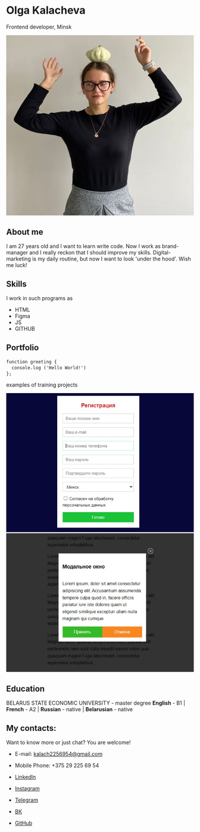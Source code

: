 # Olga Kalacheva

Frontend developer, Minsk

![me](img/me-3.jpg)

## About me

I am 27 years old and I want to learn write code. Now I work as brand-manager and I really reckon that I should improve my skills. Digital-marketing is my daily routine, but now I want to look 'under the hood'. Wish me luck!

## Skills

I work in such programs as

- HTML
- Figma
- JS
- GITHUB

## Portfolio

```
function greeting {
  console.log ('Hello World!')
};

```

examples of training projects

![registration](img/registration.jpg)
![modal-window](img/modal-window.jpg)

## Education

BELARUS STATE ECONOMIC UNIVERSITY - master degree
**English** - B1 | **French** - A2 | **Russian** - native | **Belarusian** - native

## My contacts:

Want to know more or just chat? You are welcome!

- E-mail: <kalach2256954@gmail.com>
- Mobile Phone: +375 29 225 69 54

- [LinkedIn](https://www.linkedin.com/in/%D0%BE%D0%BB%D1%8C%D0%B3%D0%B0-%D0%BA%D0%B0%D0%BB%D0%B0%D1%87%D1%91%D0%B2%D0%B0-331ba5231/)
- [Instagram](https://github.com/kalachyonok)
- [Telegram](https://t.me/calachyonok)
- [ВК](https://vk.com/id95509983)
- [GitHub](https://github.com/kalachyonok)
